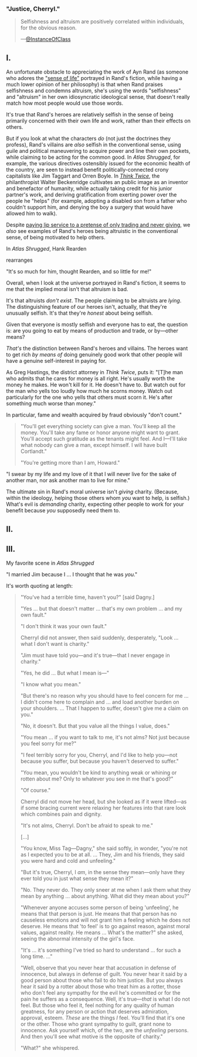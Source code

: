 ### "Justice, Cherryl."

> Selfishness and altruism are positively correlated within individuals, for the obvious reason.
>
> —[@InstanceOfClass](https://twitter.com/InstanceOfClass/status/355050621147152386)

## I.

An unfortunate obstacle to appreciating the work of Ayn Rand (as someone who adores the ["sense of life"](http://aynrandlexicon.com/lexicon/sense_of_life.html) portrayed in Rand's fiction, while having a much lower opinion of her philosophy) is that when Rand praises selfishness and condemns altruism, she's using the words "selfishness" and "altruism" in her own idiosyncratic ideological sense, that doesn't really match how most people would use those words.

It's true that Rand's heroes are relatively selfish in the sense of being primarily concerned with their own life and work, rather than their effects on others.

But if you look at what the characters _do_ (not just the doctrines they profess), Rand's villains are _also_ selfish in the conventional sense, using guile and political maneuvering to acquire power and line their own pockets, while claiming to be acting for the common good. In _Atlas Shrugged_, for example, the various directives ostensibly issued for the economic health of the country, are seen to instead benefit politically-connected crony capitalists like Jim Taggart and Orren Boyle. In [_Think Twice_](https://tvtropes.org/pmwiki/pmwiki.php/Theatre/ThinkTwice), the philanthropist Walter Beckenridge cultivates an public image as an inventor and benefactor of humanity, while actually taking credit for his junior partner's work, and deriving gratification from exerting power over the people he "helps" (for example, adopting a disabled son from a father who couldn't support him, and denying the boy a surgery that would have allowed him to walk).

Despite [paying lip service to a pretense of only trading and never giving](http://benjaminrosshoffman.com/on-the-fetishization-of-money-in-galts-gulch/), we _also_ see examples of Rand's heroes being altruistic in the conventional sense, of being motivated to help others.

In _Atlas Shrugged_, Hank Rearden

rearranges 

"It's so much for him, thought Rearden, and so little for me!"




Overall, when I look at the universe portrayed in Rand's fiction, it seems to me that the implied moral isn't that altruism is bad.

It's that altruists _don't exist_. The people claiming to be altruists are _lying_. The distinguishing feature of our heroes isn't, actually, that they're unusually selfish. It's that they're _honest_ about being selfish.



Given that everyone is mostly selfish and everyone has to eat, the question is: are you going to eat by means of production and trade, or by—other means?

_That's_ the distinction between Rand's heroes and villains. The heroes want to get rich _by means of_ doing genuinely good work that other people will have a genuine self-interest in paying for. 


As Greg Hastings, the district attorney in _Think Twice_, puts it: "[T]he man who admits that he cares for money is all right. He's usually worth the money he makes. He won't kill for it. He doesn't have to. But watch out for the man who yells too loudly how much he scorns money. Watch out particularly for the one who yells that others must scorn it. He's after something much worse than money."

In particular, fame and wealth acquired by fraud obviously "don't count."


> "You'll get everything society can give a man. You'll keep all the money. You'll take any fame or honor anyone might want to grant. You'll accept such gratitude as the tenants might feel. And I—I'll take what nobody can give a man, except himself. I will have built Cortlandt."
>
> "You're getting more than I am, Howard."




"I swear by my life and my love of it that I will never live for the sake of another man, nor ask another man to live for mine."


The ultimate sin in Rand's moral universe isn't _giving_ charity. (Because, within the ideology, helping those others whom _you_ want to help, is selfish.) What's evil is _demanding_ charity, expecting other people to work for your benefit because _you_ supposedly need them to.

## II.



## III.

My favorite scene in _Atlas Shrugged_ 

"I married Jim because I ... I thought that he was _you_."

It's worth quoting at length:

> "You've had a terrible time, haven't you?" [said Dagny.]
>
> "Yes ... but that doesn't matter ... that's my own problem ... and my own fault."
>
> "I don't think it was your own fault."
>
> Cherryl did not answer, then said suddenly, desperately, "Look ... what I don't want is charity."
>
> "Jim must have told you—and it's true—that I never engage in charity."
>
> "Yes, he did ... But what I mean is—"
>
> "I know what you mean."
>
> "But there's no reason why you should have to feel concern for me ... I didn't come here to complain and ... and load another burden on your shoulders. ... That I happen to suffer, doesn't give me a claim on you."
>
> "No, it doesn't. But that you value all the things I value, does."
>
> "You mean ... if you want to talk to me, it's not alms? Not just because you feel sorry for me?"
>
> "I feel terribly sorry for you, Cherryl, and I'd like to help you—not because you suffer, but because you haven't deserved to suffer."
>
> "You mean, you wouldn't be kind to anything weak or whining or rotten about me? Only to whatever you see in me that's good?"
>
> "Of course."
>
> Cherryl did not move her head, but she looked as if it were lifted—as if some bracing current were relaxing her features into that rare look which combines pain and dignity.
>
> "It's not alms, Cherryl. Don't be afraid to speak to me."
>
> [...]
>
> "You know, Miss Tag—Dagny," she said softly, in wonder, "you're not as I expected you to be at all. ... They, Jim and his friends, they said you were hard and cold and unfeeling."
>
> "But it's true, Cherryl, I _am_, in the sense they mean—only have they ever told you in just what sense they mean it?"
>
> "No. They never do. They only sneer at me when I ask them what they mean by anything ... about anything. What did they mean about you?"
>
> "Whenever anyone accuses some person of being 'unfeeling', he means that that person is just. He means that that person has no causeless emotions and will not grant him a feeling which he does not deserve. He means that 'to feel' is to go against reason, against moral values, against reality. He means ... What's the matter?" she asked, seeing the abnormal intensity of the girl's face.
>
> "It's ... it's something I've tried so hard to understand ... for such a long time. ..."
>
> "Well, observe that you never hear that accusation in defense of innocence, but always in defense of guilt. You never hear it said by a good person about those who fail to do him justice. But you always hear it said by a rotter about those who treat him as a rotter, those who don't feel any sympathy for the evil he's committed or for the pain he suffers as a consequence. Well, it's true—_that_ is what I do not feel. But those who feel it, feel nothing for any quality of human greatness, for any person or action that deserves admiration, approval, esteem. _These_ are the things _I_ feel. You'll find that it's one or the other. Those who grant sympathy to guilt, grant none to innocence. Ask yourself which, of the two, are the _unfeeling_ persons. And then you'll see what motive is the opposite of charity."
>
> "What?" she whispered.
